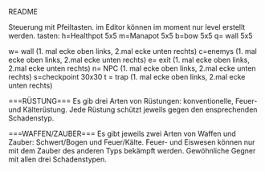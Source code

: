 README

Steuerung mit Pfeiltasten.
im Editor können im moment nur level erstellt werden.
tasten:
h=Healthpot 5x5
m=Manapot 5x5
b=bow 5x5
q= wall 5x5

w= wall (1. mal ecke oben links, 2.mal ecke unten rechts)
c=enemys (1. mal ecke oben links, 2.mal ecke unten rechts)
e= exit (1. mal ecke oben links, 2.mal ecke unten rechts)
n= NPC (1. mal ecke oben links, 2.mal ecke unten rechts)
s=checkpoint 30x30
t = trap (1. mal ecke oben links, 2.mal ecke unten rechts)

===RÜSTUNG===
Es gib drei Arten von Rüstungen: konventionelle, Feuer- und Kälterüstung.
Jede Rüstung schützt jeweils gegen den ensprechenden Schadenstyp.

===WAFFEN/ZAUBER===
Es gibt jeweils zwei Arten von Waffen und Zauber: Schwert/Bogen und Feuer/Kälte.
Feuer- und Eiswesen können nur mit dem Zauber des anderen Typs bekämpft werden.
Gewöhnliche Gegner mit allen drei Schadenstypen.
